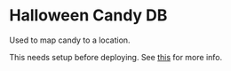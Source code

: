 # Halloween Candy DB

Used to map candy to a location.

This needs setup before deploying. See [this](https://github.com/WilsontheWolf/halloween-candy-db#setup) for more info.